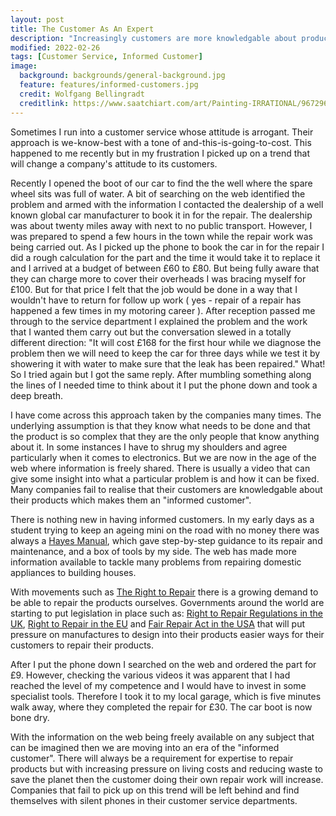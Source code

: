 ```yaml
---
layout: post
title: The Customer As An Expert
description: "Increasingly customers are more knowledgable about products."
modified: 2022-02-26
tags: [Customer Service, Informed Customer]
image:
  background: backgrounds/general-background.jpg
  feature: features/informed-customers.jpg
  credit: Wolfgang Bellingradt
  creditlink: https://www.saatchiart.com/art/Painting-IRRATIONAL/967296/4773900/view
---
```


Sometimes I run into a customer service whose attitude is arrogant. Their approach is we-know-best with a tone of and-this-is-going-to-cost. This happened to me recently but in my frustration I picked up on a trend that will change a company's attitude to its customers.

Recently I opened the boot of our car to find the the well where the spare wheel sits was full of water. A bit of searching on the web identified the problem and armed with the information I contacted the dealership of a well known global car manufacturer to book it in for the repair. The dealership was about twenty miles away with next to no public transport. However, I was prepared to spend a few hours in the town while the repair work was being carried out. As I picked up the phone to book the car in for the repair I did a rough calculation for the part and the time it would take it to replace it and I arrived at a budget of between £60 to £80. But being fully aware that they can charge more to cover their overheads I was bracing myself for £100. But for that price I felt that the job would be done in a way that I wouldn't have to return for follow up work ( yes - repair of a repair has happened a few times in my motoring career ).  After reception passed me through to the service department I explained the problem and the work that I wanted them carry out but the conversation slewed in a totally different direction: "It will cost £168 for the first hour while we diagnose the problem then we will need to keep the car for three days while we test it by showering it with water to make sure that the leak has been repaired." What! So I tried again but I got the same reply. After mumbling something along the lines of I needed time to think about it I put the phone down and took a deep breath.

I have come across this approach taken by the companies many times. The underlying assumption is that they know what needs to be done and that the product is so complex that they are the only people that know anything about it. In some instances I have to shrug my shoulders and agree particularly when it comes to electronics. But we are now in the age of the web where information is freely shared.  There is usually a video that can give some insight into what a particular problem is and how it can be fixed. Many companies fail to realise that their customers are knowledgable about their products which makes them an "informed customer".

There is nothing new in having informed customers. In my early days as a student trying to keep an ageing mini on the road with no money there was always a [Hayes Manual](https://haynes.com/en-gb/), which gave step-by-step guidance to its repair and maintenance, and a box of tools by my side. The web has made more information available to tackle many problems from repairing domestic appliances to building houses.

With movements such as [The Right to Repair](https://www.ifixit.com/Right-to-Repair/Intro) there is a growing demand to be able to repair the products ourselves.  Governments around the world are starting to put legislation in place such as: [Right to Repair Regulations in the UK](https://researchbriefings.files.parliament.uk/documents/CBP-9302/CBP-9302.pdf), [Right to Repair in the EU](https://repair.eu/) and [Fair Repair Act in the USA](https://www.congress.gov/bill/117th-congress/house-bill/4006) that will put pressure on manufactures to design into their products easier ways for their customers to repair their products.

After I put the phone down I searched on the web and ordered the part for £9. However, checking the various videos it was apparent that I had reached the level of my competence and I would have to invest in some specialist tools. Therefore I took it to my local garage, which is five minutes walk away, where they completed the repair for £30. The car boot is now bone dry.

With the information on the web being freely available on any subject that can be imagined then we are moving into an era of the "informed customer".  There will always be a requirement for expertise to repair products but with increasing pressure on living costs and reducing waste to save the planet then the customer doing their own repair work will increase. Companies that fail to pick up on this trend will be left behind and find themselves with silent phones in their customer service departments.

